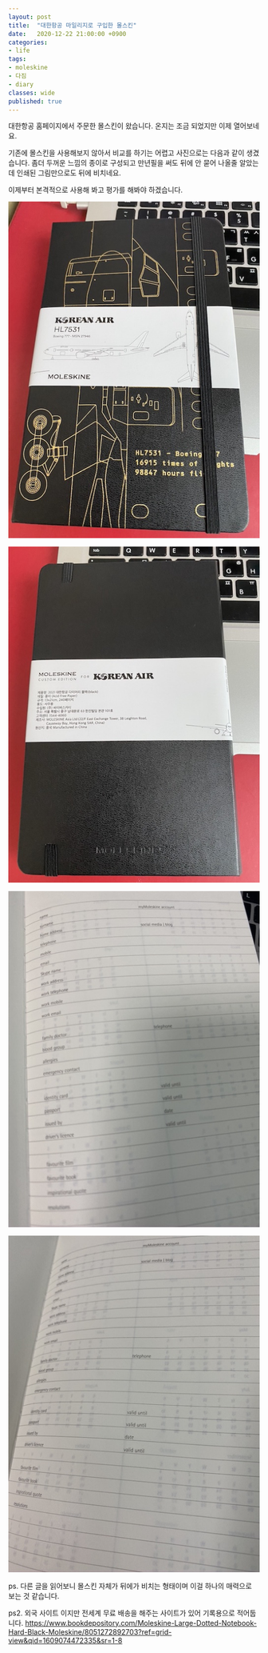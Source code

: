 ```yaml
---
layout: post
title:  "대한항공 마일리지로 구입한 몰스킨"
date:   2020-12-22 21:00:00 +0900
categories: 
- life
tags:
- moleskine
- 다짐
- diary
classes: wide
published: true
---
```


대한항공 홈페이지에서 주문한 몰스킨이 왔습니다. 온지는 조금 되었지만 이제 열어보네요.

기존에 몰스킨을 사용해보지 않아서 비교를 하기는 어렵고 사진으로는 다음과 같이 생겼습니다. 좀더 두꺼운 느낌의 종이로 구성되고 만년필을 써도 뒤에 안 묻어 나올줄 알았는데 인쇄된 그림만으로도 뒤에 비치네요.

이제부터 본격적으로 사용해 봐고 평가를 해봐야 하겠습니다.

![/images/moleskine_1.jpg](/images/moleskine_1.jpeg)

![/images/moleskine_2.jpg](/images/moleskine_2.jpeg)

![/images/moleskine_3.jpg](/images/moleskine_3.jpeg)

![/images/moleskine_4.jpg](/images/moleskine_4.jpeg)

ps. 다른 글을 읽어보니 몰스킨 자체가 뒤에가 비치는 형태이며 이걸 하나의 매력으로 보는 것 같습니다.
 
ps2. 외국 사이트 이지만 전세계 무료 배송을 해주는 사이트가 있어 기록용으로 적어둡니다.
https://www.bookdepository.com/Moleskine-Large-Dotted-Notebook-Hard-Black-Moleskine/8051272892703?ref=grid-view&qid=1609074472335&sr=1-8
